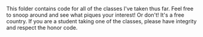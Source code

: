 This folder contains code for all of the classes I've taken thus far. Feel free to snoop around and see what piques your interest! Or don't! It's a free country.
If you are a student taking one of the classes, please have integrity and respect the honor code.
